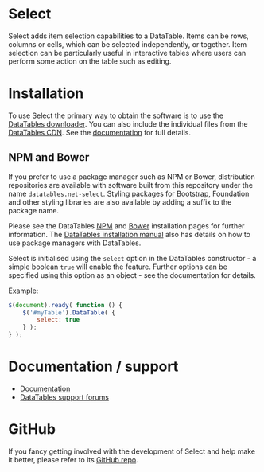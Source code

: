 # Select

Select adds item selection capabilities to a DataTable. Items can be rows, columns or cells, which can be selected independently, or together. Item selection can be particularly useful in interactive tables where users can perform some action on the table such as editing.


# Installation

To use Select the primary way to obtain the software is to use the [DataTables downloader](//datatables.net/download). You can also include the individual files from the [DataTables CDN](//cdn.datatables.net). See the [documentation](http://datatables.net/extensions/select/) for full details.

## NPM and Bower

If you prefer to use a package manager such as NPM or Bower, distribution repositories are available with software built from this repository under the name `datatables.net-select`. Styling packages for Bootstrap, Foundation and other styling libraries are also available by adding a suffix to the package name.

Please see the DataTables [NPM](//datatables.net/download/npm) and [Bower](//datatables.net/download/bower) installation pages for further information. The [DataTables installation manual](//datatables.net/manual/installation) also has details on how to use package managers with DataTables.

Select is initialised using the `select` option in the DataTables constructor - a simple boolean `true` will enable the feature. Further options can be specified using this option as an object - see the documentation for details.

Example:

```js
$(document).ready( function () {
    $('#myTable').DataTable( {
    	select: true
    } );
} );
```


# Documentation / support

* [Documentation](https://datatables.net/extensions/select/)
* [DataTables support forums](http://datatables.net/forums)


# GitHub

If you fancy getting involved with the development of Select and help make it better, please refer to its [GitHub repo](https://github.com/DataTables/Select).

